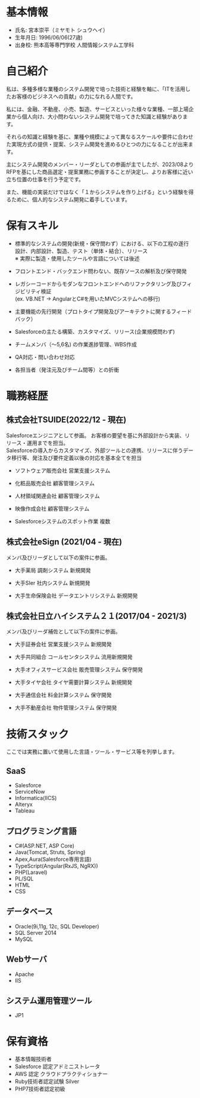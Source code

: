 
# 基本情報
- 氏名: 宮本崇平（ミヤモト シュウヘイ）
- 生年月日: 1996/06/06(27歳)
- 出身校: 熊本高等専門学校 人間情報システム工学科

# 自己紹介

私は、多種多様な業種のシステム開発で培った技術と経験を軸に、「ITを活用したお客様のビジネスへの貢献」の力になれる人間です。  

私には、金融、不動産、小売、製造、サービスといった様々な業種、一部上場企業から個人向け、大小問わないシステム開発で培ってきた知識と経験があります。  

それらの知識と経験を基に、業種や規模によって異なるスケールや要件に合わせた実現方式の提供・提案、システム開発を進めるひとつの力になることが出来ます。

主にシステム開発のメンバー・リーダとしての参画が主でしたが、2023/08よりRFPを基にした商品選定・提案業務に参画することが決定し、よりお客様に近い立ち位置の仕事を行う予定です。  

また、機能の実装だけではなく「１からシステムを作り上げる」という経験を得るために、個人的なシステム開発に着手しています。

# 保有スキル

- 標準的なシステムの開発(新規・保守問わず）における、以下の工程の遂行  
設計、内部設計、製造、テスト（単体・結合）、リリース  
  ※ 実際に製造・使用したツールや言語については後述

- フロントエンド・バックエンド問わない、既存ソースの解析及び保守開発

- レガシーコードからモダンなフロントエンドへのリファクタリング及びフィジビリティ検証  
  (ex. VB.NET -> AngularとC#を用いたMVCシステムへの移行)

- 主要機能の先行開発（プロトタイプ開発及びアーキテクトに関するフィードバック）

- Salesforceの主たる構築、カスタマイズ、リリース(企業規模問わず)

- チームメンバ（～5,6名) の作業進捗管理、WBS作成

- QA対応・問い合わせ対応

- 各担当者（発注元及びチーム間等）との折衝

# 職務経歴

## 株式会社TSUIDE(2022/12 - 現在)

Salesforceエンジニアとして参画。
お客様の要望を基に外部設計から実装、リリース・運用までを担当。  
Salesforceの導入からカスタマイズ、外部ツールとの連携、リリースに伴うデータ移行等、発注及び要件定義以後の対応を基本全てを担当

- ソフトウェア販売会社 営業支援システム

- 化粧品販売会社 顧客管理システム

- 人材領域関連会社 顧客管理システム

- 映像作成会社 顧客管理システム

- Salesforceシステムのスポット作業 複数

## 株式会社eSign (2021/04 - 現在)
メンバ及びリーダとして以下の案件に参画。

- 大手薬局 調剤システム 新規開発

- 大手SIer 社内システム 新規開発

- 大手生命保険会社 データエントリシステム 新規開発

## 株式会社日立ハイシステム２１(2017/04 - 2021/3)
メンバ及びリーダ補佐として以下の案件に参画。

- 大手証券会社 営業支援システム 新規開発

- 大手共同組合 コールセンタシステム 流用新規開発

- 大手オフィスサービス会社 販売管理システム 保守開発

- 大手タイヤ会社 タイヤ需要計算システム 新規開発

- 大手通信会社 料金計算システム 保守開発

- 大手不動産会社 物件管理システム 保守開発

# 技術スタック
ここでは実務に置いて使用した言語・ツール・サービス等を列挙します。

## SaaS
- Salesforce
- ServiceNow
- Informatica(IICS)
- Alteryx
- Tableau

## プログラミング言語
- C#(ASP.NET, ASP Core)
- Java(Tomcat, Struts, Spring)
- Apex,Aura(Salesforce専用言語)
- TypeScript(Angular(RxJS, NgRX))
- PHP(Laravel)
- PL/SQL
- HTML
- CSS

## データベース
- Oracle(9i,11g, 12c, SQL Developer)
- SQL Server 2014
- MySQL

## Webサーバ
- Apache
- IIS

## システム運用管理ツール
- JP1


# 保有資格
- 基本情報技術者
- Salesforce 認定アドミニストレータ
- AWS 認定 クラウドプラクティショナー
- Ruby技術者認定試験 Silver
- PHP7技術者認定初級
